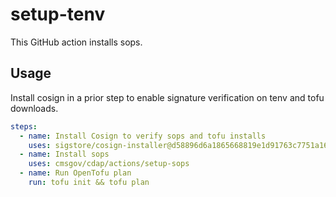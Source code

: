 # setup-tenv

This GitHub action installs sops.

## Usage

Install cosign in a prior step to enable signature verification on tenv and tofu downloads.

```yaml
steps:
  - name: Install Cosign to verify sops and tofu installs
    uses: sigstore/cosign-installer@d58896d6a1865668819e1d91763c7751a165e159 # v3.9.2
  - name: Install sops
    uses: cmsgov/cdap/actions/setup-sops
  - name: Run OpenTofu plan
    run: tofu init && tofu plan
```
